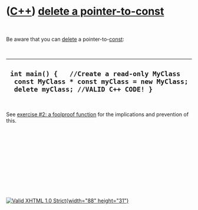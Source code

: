 



 

 

 

 

 

([C++](Cpp.htm)) [delete a pointer-to-const](CppDeletePointerToConst.htm)
=========================================================================

 

Be aware that you can [delete](CppDelete.htm) a
pointer-to-[const](CppConst.htm):

 

  --------------------------------------------------------------------------------------------------------------------------------------
  ` int main() {   //Create a read-only MyClass   const MyClass * const myClass = new MyClass;    delete myClass; //VALID C++ CODE! }`
  --------------------------------------------------------------------------------------------------------------------------------------

 

See [exercise \#2: a foolproof
function](CppExerciseFoolproofFunction.htm) for the implications and
prevention of this.

 

 

 

 

 





 

[![Valid XHTML 1.0 Strict](valid-xhtml10.png){width="88"
height="31"}](http://validator.w3.org/check?uri=referer)
